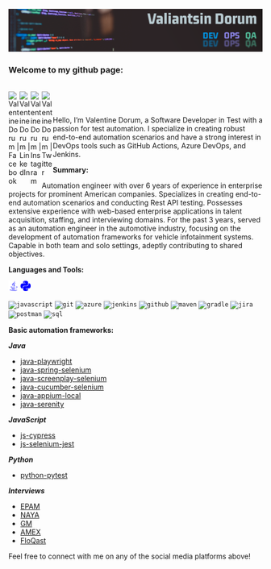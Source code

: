 ![Header](images/qa-in-devops.png)

### Welcome to my github page:

<br/>
<a href="https://facebook.com/pomidorum">
  <img align="left" alt="Valentine Dorum | Facebook" width="22px" src="https://cdn.jsdelivr.net/npm/simple-icons@v3/icons/facebook.svg" />
</a>
<a href="https://www.linkedin.com/in/pomidorum/">
  <img align="left" alt="Valentine Dorum | LinkedIn" width="22px" src="https://cdn.jsdelivr.net/npm/simple-icons@v3/icons/linkedin.svg" />
</a>
<a href="https://www.instagram.com/pomidorum/">
  <img align="left" alt="Valentine Dorum | Instagram" width="22px" src="https://cdn.jsdelivr.net/npm/simple-icons@v3/icons/instagram.svg" />
</a>
<a href="https://twitter.com/pomidorum">
  <img align="left" alt="Valentine Dorum | Twitter" width="22px" src="https://cdn.jsdelivr.net/npm/simple-icons@v3/icons/twitter.svg" />
</a>
<br/>
<br/>

Hello, I’m Valentine Dorum, a Software Developer in Test with a passion for test automation. I specialize in creating
robust end-to-end automation scenarios and have a strong interest in DevOps tools such as GitHub Actions, Azure DevOps,
and Jenkins.

**Summary:**

Automation engineer with over 6 years of experience in enterprise projects for prominent American companies.
Specializes in creating end-to-end automation scenarios and conducting Rest API testing.
Possesses extensive experience with web-based enterprise applications in talent acquisition, staffing, and interviewing
domains.
For the past 3 years, served as an automation engineer in the automotive industry, focusing on the development of
automation
frameworks for vehicle infotainment systems. Capable in both team and solo settings, adeptly contributing to shared
objectives.

**Languages and Tools:**


<picture>
  <source media="(prefers-color-scheme: dark)" srcset="images/java_dark.svg">
  <source media="(prefers-color-scheme: light)" srcset="images/java_light.svg">
  <img height="20" src="images/java_light.svg" alt="java" width="20" title="java_icon">
</picture>
<picture>
  <source media="(prefers-color-scheme: dark)" srcset="images/python_dark.svg">
  <source media="(prefers-color-scheme: light)" srcset="images/python_light.svg">
  <img height="20" src="images/python_light.svg" alt="python" width="20" title="python_icon">
</picture>

<code><img alt="javascript" height="20" src="https://cdn.jsdelivr.net/npm/simple-icons@v3/icons/javascript.svg" title="javascript" width="20"/></code>
<code><img alt="git" height="20" src="https://cdn.jsdelivr.net/npm/simple-icons@v3/icons/git.svg" title="git" width="20"/></code>
<code><img alt="azure" height="20" src="https://cdn.jsdelivr.net/npm/simple-icons@v3/icons/microsoftazure.svg" title="azure" width="20"/></code>
<code><img alt="jenkins" height="20" src="https://cdn.jsdelivr.net/npm/simple-icons@v3/icons/jenkins.svg" title="jenkins" width="20"/></code>
<code><img alt="github" height="20" src="https://cdn.jsdelivr.net/npm/simple-icons@v3/icons/githubactions.svg" title="github" width="20"/></code>
<code><img alt="maven" height="20" src="https://cdn.jsdelivr.net/npm/simple-icons@v3/icons/apachemaven.svg" title="maven" width="20"/></code>
<code><img alt="gradle" height="20" src="https://cdn.jsdelivr.net/npm/simple-icons@v3/icons/gradle.svg" title="gradle" width="20"/></code>
<code><img alt="jira" height="20" src="https://cdn.jsdelivr.net/npm/simple-icons@v3/icons/jira.svg" title="jira" width="20"/></code>
<code><img alt="postman" height="20" src="https://cdn.jsdelivr.net/npm/simple-icons@v3/icons/postman.svg" title="postman" width="20"/></code>
<code><img alt="sql" height="20" src="https://cdn.jsdelivr.net/npm/simple-icons@v3/icons/postgresql.svg" title="sql" width="20"/></code>

**Basic automation frameworks:**

***Java***

- [java-playwright](https://github.com/Pomidorum1989/java-playwright)
- [java-spring-selenium](https://github.com/Pomidorum1989/java-spring-selenium)
- [java-screenplay-selenium](https://github.com/Pomidorum1989/java-selenium-screenplay)
- [java-cucumber-selenium](https://github.com/Pomidorum1989/java-selenium-cucumber)
- [java-appium-local](https://github.com/pomidorum1989/java-appium-local)
- [java-serenity](https://github.com/pomidorum1989/java-serenity)

***JavaScript***

- [js-cypress](https://github.com/Pomidorum1989/js-cypress-qa-playground-test)
- [js-selenium-jest](https://github.com/Pomidorum1989/js-selenium-jest)

***Python***

- [python-pytest](https://github.com/Pomidorum1989/python-pytest-selenium)

***Interviews***

- [EPAM](https://github.com/Pomidorum1989/js-epam-task)
- [NAYA](https://github.com/Pomidorum1989/java-naya-task)
- [GM](https://github.com/Pomidorum1989/java-gm-task)
- [AMEX](https://github.com/Pomidorum1989/java-amex-interview)
- [FloQast](https://github.com/Pomidorum1989/js-interview-tasks)

Feel free to connect with me on any of the social media platforms above!
